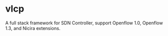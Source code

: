# vlcp
A full stack framework for SDN Controller, support Openflow 1.0, Openflow 1.3, and Nicira extensions.
